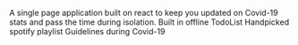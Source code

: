 A single page application built on react to keep you updated on Covid-19 stats and pass the time during isolation.
Built in offline TodoList 
Handpicked spotify playlist
Guidelines during Covid-19
